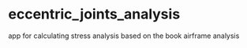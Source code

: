 # eccentric_joints_analysis

app for calculating stress analysis based on the book airframe analysis

